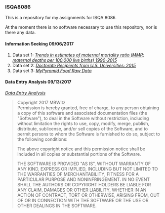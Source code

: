 ### ISQA8086

This is a repository for my assignments for ISQA 8086.

At the moment there is no software necessary to use this repository, nor is there any data.

#### Information Seeking 09/06/2017

  1. Data set 1: [_Trends in estimates of maternal mortality ratio (MMR; maternal deaths per 100,000 live births) 1990-2015_](https://github.com/MBWitz/ISQA8086/blob/master/Trends%20in%20estimates%20of%20maternal%20mortality%20ratio%20(MMR%3B%20maternal%20deaths%20per%20100%2C000%20live%20births)%201990-2015.md)  
  2. Data set 2: [_Doctorate Recipients from U.S. Universities: 2015_](https://github.com/MBWitz/ISQA8086/blob/master/Doctorate%20Recipients%20from%20U.S.%20Universities:%202015.md)  
  3. Data set 3: [_MyPyramid Food Raw Data_](https://github.com/MBWitz/ISQA8086/blob/master/MyPyramid%20Food%20Raw%20Data.md)    

#### Data Entry Analysis 09/13/2017
[_Data Entry Analysis_](https://github.com/MBWitz/ISQA8086/blob/master/Data%20Entry%20Analysis.md)  


>Copyright 2017 MBWitz  
>Permission is hereby granted, free of charge, to any person obtaining a copy of this software and associated documentation files (the "Software"), to deal in the Software without restriction, including without limitation the rights to use, copy, modify, merge, publish, distribute, sublicense, and/or sell copies of the Software, and to permit persons to whom the Software is furnished to do so, subject to the following conditions:
>
>The above copyright notice and this permission notice shall be included in all copies or substantial portions of the Software.
>
>THE SOFTWARE IS PROVIDED "AS IS", WITHOUT WARRANTY OF ANY KIND, EXPRESS OR IMPLIED, INCLUDING BUT NOT LIMITED TO THE WARRANTIES OF MERCHANTABILITY, FITNESS FOR A PARTICULAR PURPOSE AND NONINFRINGEMENT. IN NO EVENT SHALL THE AUTHORS OR COPYRIGHT HOLDERS BE LIABLE FOR ANY CLAIM, DAMAGES OR OTHER LIABILITY, WHETHER IN AN ACTION OF CONTRACT, TORT OR OTHERWISE, ARISING FROM, OUT OF OR IN CONNECTION WITH THE SOFTWARE OR THE USE OR OTHER DEALINGS IN THE SOFTWARE.
